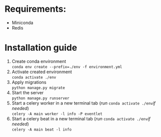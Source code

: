 # Requirements:
- Miniconda
- Redis

# Installation guide
1. Create conda environment  
`conda env create --prefix=./env -f environment.yml`  
2. Activate created environment  
`conda activate ./env`  
3. Apply migrations  
`python manage.py migrate`  
4. Start the server  
`python manage.py runserver`  
5. Start a celery worker in a new terminal tab (_run_ `conda activate ./env`_if needed_)  
`celery -A main worker -l info -P eventlet`  
6. Start a celery beat in a new terminal tab (_run_ `conda activate ./env`_if needed_)  
`celery -A main beat -l info`  